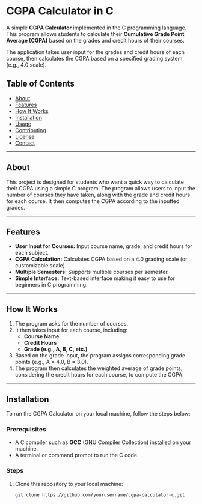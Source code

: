 # CGPA Calculator in C

A simple **CGPA Calculator** implemented in the C programming language. This program allows students to calculate their **Cumulative Grade Point Average (CGPA)** based on the grades and credit hours of their courses.

The application takes user input for the grades and credit hours of each course, then calculates the CGPA based on a specified grading system (e.g., 4.0 scale).

## Table of Contents

- [About](#about)
- [Features](#features)
- [How It Works](#how-it-works)
- [Installation](#installation)
- [Usage](#usage)
- [Contributing](#contributing)
- [License](#license)
- [Contact](#contact)

---

## About

This project is designed for students who want a quick way to calculate their CGPA using a simple C program. The program allows users to input the number of courses they have taken, along with the grade and credit hours for each course. It then computes the CGPA according to the inputted grades.

---

## Features

- **User Input for Courses:** Input course name, grade, and credit hours for each subject.
- **CGPA Calculation:** Calculates CGPA based on a 4.0 grading scale (or customizable scale).
- **Multiple Semesters:** Supports multiple courses per semester.
- **Simple Interface:** Text-based interface making it easy to use for beginners in C programming.

---

## How It Works

1. The program asks for the number of courses.
2. It then takes input for each course, including:
   - **Course Name**
   - **Credit Hours**
   - **Grade (e.g., A, B, C, etc.)**
3. Based on the grade input, the program assigns corresponding grade points (e.g., A = 4.0, B = 3.0).
4. The program then calculates the weighted average of grade points, considering the credit hours for each course, to compute the CGPA.

---

## Installation

To run the CGPA Calculator on your local machine, follow the steps below:

### Prerequisites

- A C compiler such as **GCC** (GNU Compiler Collection) installed on your machine.
- A terminal or command prompt to run the C code.

### Steps

1. Clone this repository to your local machine:
   ```bash
   git clone https://github.com/yourusername/cgpa-calculator-c.git
